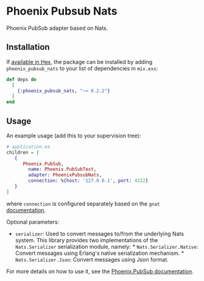 # Phoenix Pubsub Nats

Phoenix PubSub adapter based on Nats.

## Installation

If [available in Hex](https://hex.pm/docs/publish), the package can be installed
by adding `phoenix_pubsub_nats` to your list of dependencies in `mix.exs`:

```elixir
def deps do
  [
    {:phoenix_pubsub_nats, "~> 0.2.2"}
  ]
end
```

## Usage

An example usage (add this to your supervision tree):

  ```elixir
  # application.ex
  children = [
     {
        Phoenix.PubSub,
          name: Phoenix.PubSubTest,
          adapter: PhoenixPubsubNats,
          connection: %{host: '127.0.0.1', port: 4222}
     }
  ]
  
  ```
  where `connection` is configured separately based on the `gnat`
  [documentation](https://hexdocs.pm/gnat/readme.html).

  Optional parameters:

  * `serializer`: Used to convert messages to/from the underlying Nats system.
                  This library provides two implementations of the `Nats.Serializer`
                  serialization module, namely:
                  * `Nats.Serializer.Native`: Convert messages using Erlang's native serialization mechanism.
                  * `Nats.Serializer.Json`: Convert messages using Json format.

For more details on how to use it, see the [Phoenix.PubSub documentation](https://hexdocs.pm/phoenix_pubsub/Phoenix.PubSub.html).
